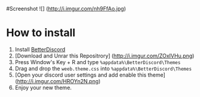 #Screenshot
![] (http://i.imgur.com/nh9FfAo.jpg)
# How to install
1. Install [BetterDiscord](https://betterdiscord.net/home/)
2. [Download and Unrar this Repositrory] (http://i.imgur.com/ZOxIVHu.png)
3. Press Window's Key + R and type `%appdata%\BetterDiscord\Themes`
4. Drag and drop the `weeb.theme.css` into `%appdata%\BetterDiscord\Themes`
5. [Open your discord user settings and add enable this theme] (http://i.imgur.com/HROYn2N.png)
6. Enjoy your new theme.
